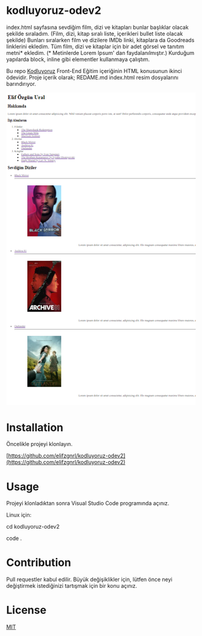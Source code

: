 # kodluyoruz-odev2
index.html sayfasına sevdiğim film, dizi ve kitapları bunlar başlıklar olacak şekilde sıraladım. (Film, dizi, kitap sıralı liste, içerikleri bullet liste olacak şekilde)
Bunları sıralarken film ve dizilere IMDb linki, kitaplara da Goodreads linklerini ekledim.
Tüm film, dizi ve kitaplar için bir adet görsel ve tanıtım metni* ekledim. (* Metinlerde Lorem Ipsum' dan faydalanılmıştır.)
Kurduğum yapılarda block, inline gibi elementler kullanmaya çalıştım.

Bu repo [Kodluyoruz](https://www.kodluyoruz.org/) Front-End Eğitim içeriğinin HTML konusunun ikinci ödevidir. 
Proje içerik olarak;
REDAME.md
index.html
resim dosyalarını barındırıyor.

![](ekran_ciktisi.PNG)

# Installation
Öncelikle projeyi klonlayın. 

[https://github.com/elifzgnrl/kodluyoruz-odev2](https://github.com/elifzgnrl/kodluyoruz-odev2)
  
# Usage
Projeyi klonladıktan sonra Visual Studio Code programında açınız.

Linux için:

cd kodluyoruz-odev2

code .

# Contribution
Pull requestler kabul edilir. Büyük değişiklikler için, lütfen önce neyi değiştirmek istediğinizi tartışmak için bir konu açınız.

# License
[MIT](https://choosealicense.com/licenses/mit/)
